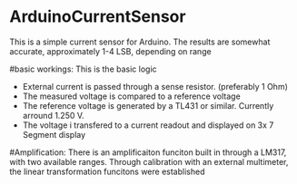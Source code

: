 # ArduinoCurrentSensor
This is a simple current sensor for Arduino. The results are somewhat accurate, approximately 1-4 LSB, depending on range

#basic workings:
This is the basic logic
* External current is passed through a sense resistor. (preferably 1 Ohm)
* The measured voltage is compared to a reference voltage
* The reference voltage is generated by a TL431 or similar. Currently arround 1.250 V.
* The voltage i transfered to a current readout and displayed on 3x 7 Segment display

#Amplification:
There is an amplificaiton funciton built in through a LM317, with two available ranges.
Through calibration with an external multimeter, the linear transformation funcitons were established
